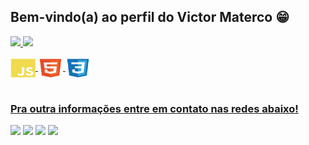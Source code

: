 ## Bem-vindo(a) ao perfil do Victor Materco 😁

 <div>
   <a href="https://github.com/VictorMaterco">
   <img height="180em" src="https://github-readme-stats.vercel.app/api?username=VictorMaterco&show_icons=true&theme=radical&include_all_commits=true&count_private=true"/>
   <img height="180em" src="https://github-readme-stats.vercel.app/api/top-langs/?username=VictorMaterco&layout=normal&langs_count=6&theme=radical"/>
</div>
    
<div style="display: inline_block"><br>
  <img align="center" alt="Js" height="30" width="40" src="https://raw.githubusercontent.com/devicons/devicon/master/icons/javascript/javascript-plain.svg">
  <img align="center" alt="HTML" height="30" width="40" src="https://raw.githubusercontent.com/devicons/devicon/master/icons/html5/html5-original.svg">
  <img align="center" alt="CSS" height="30" width="40" src="https://raw.githubusercontent.com/devicons/devicon/master/icons/css3/css3-original.svg">
</div>
 
<br>
 
### Pra outra informações entre em contato nas redes abaixo!
 
<div> 
  <a href="https://victormaterco.github.io/Portfolio-VictorMaterco/" target="_blank"><img src="https://img.shields.io/badge/-Portf%C3%B3lio-8A2BE2?style=for-the-badge&logo=moleculer&logoColor=white" target="_blank"></a>
  <a href="https://instagram.com/VictorMaterco" target="_blank"><img src="https://img.shields.io/badge/-Instagram-%23E4405F?style=for-the-badge&logo=instagram&logoColor=white" target="_blank"></a>
  <a href = "mailto:vmaterco@gmail.com" target="_blank"><img src="https://img.shields.io/badge/-Gmail-%23333?style=for-the-badge&logo=gmail&logoColor=white" target="_blank"></a>
  <a href="https://www.linkedin.com/in/VictorMaterco" target="_blank"><img src="https://img.shields.io/badge/-LinkedIn-%230077B5?style=for-the-badge&logo=linkedin&logoColor=white" target="_blank"></a>
</div>

